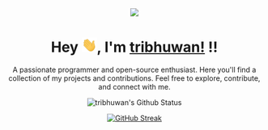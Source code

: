 <!--![for_header](https://github.com/tribhuwan-kumar/tribhuwan-kumar/assets/118052427/2282e321-3df3-4326-8ac8-822e4448a784)-->
<div align="center"> 
        
<img src="https://github.com/tribhuwan-kumar/tribhuwan-kumar/assets/118052427/2282e321-3df3-4326-8ac8-822e4448a784">

</div>

<div align="center">

# Hey <img src="https://raw.githubusercontent.com/parth-27/parth-27/master/Hi.gif" width="30px">, I'm [tribhuwan!](https://github.com/tribhuwan-kumar) !!

</div>

<div align="center">

A passionate programmer and open-source enthusiast. Here you'll find a collection of my projects and contributions. Feel free to explore, contribute, and connect   with me.

</div>





























<div align = "center">

![tribhuwan's Github Status](https://github-readme-stats.vercel.app/api?username=tribhuwan-kumar&show_icons=true&title_color=bd3ef8&icon_color=F9826C&text_color=E6EDF3&bg_color=0D1117&hide_border=true)

</div>

<div align= "center">

[![GitHub Streak](https://streak-stats.demolab.com/?user=tribhuwan-kumar&currStreakNum=ac4ed8&fire=red&sideLabels=c64aff&date_format=[Y.]n.j&theme=dark&ring=ff6c53&currStreakLabel=E04173&card_width=470&background=0D1117&hide_border=true)](https://git.io/streak-stats)

</div>

<div>



        
</div>





<!---
tribhuwan-kumar/tribhuwan-kumar is a ✨ special ✨ repository because its `README.md` (this file) appears on your GitHub profile.
You can click the Preview link to take a look at your changes.
--->
